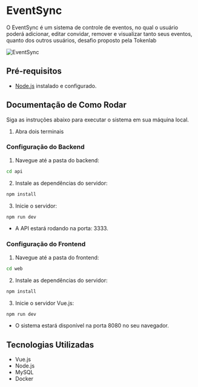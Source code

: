 # EventSync

O EventSync é um sistema de controle de eventos, no qual o usuário poderá adicionar, editar convidar, remover e visualizar tanto seus eventos, quanto dos outros usuários, desafio proposto pela Tokenlab

![EventSync](https://cdn.discordapp.com/attachments/695042455724228638/1201997381193961504/Prancheta_1_2_1.png?ex=65cbda4b&is=65b9654b&hm=c212599ad8a730353535233922e4609624b24482210e74e00fd00bc7865e3aa8&)

## Pré-requisitos

- [Node.js](https://nodejs.org/) instalado e configurado.

## Documentação de Como Rodar

Siga as instruções abaixo para executar o sistema em sua máquina local.

1. Abra dois terminais

### Configuração do Backend

1. Navegue até a pasta do backend:

```bash
cd api
```

2. Instale as dependências do servidor:

```bash
npm install
```

3. Inicie o servidor:

```bash
npm run dev
```

- A API estará rodando na porta: 3333.

### Configuração do Frontend

1. Navegue até a pasta do frontend:

```bash
cd web
```

2. Instale as dependências do servidor:

```bash
npm install
```

3. Inicie o servidor Vue.js:

```bash
npm run dev
```

- O sistema estará disponível na porta 8080 no seu navegador.

## Tecnologias Utilizadas

- Vue.js
- Node.js
- MySQL
- Docker
